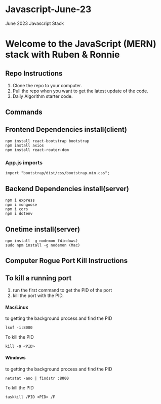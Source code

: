 # Javascript-June-23
June 2023 Javascript Stack
# Welcome to the JavaScript (MERN) stack with Ruben & Ronnie

## Repo Instructions
1. Clone the repo to your computer.
2. Pull the repo when you want to get the latest update of the code.
3. Daily Algorithm starter code.

## Commands
## Frontend Dependencies install(client)
```
npm install react-bootstrap bootstrap
npm install axios
npm install react-router-dom
```
### App.js imports
```
import "bootstrap/dist/css/bootstrap.min.css";
```

## Backend Dependencies install(server)
```
npm i express
npm i mongoose
npm i cors
npm i dotenv
```
## Onetime install(server)
```
npm install -g nodemon (Windows)
sudo npm install -g nodemon (Mac)
```

## Computer Rogue Port Kill Instructions

## To kill a running port
1. run the first command to get the PID of the port
2. kill the port with the PID. 

#### Mac/Linux
 to getting the background process and find the PID
```
lsof -i:8000 
```

To kill the PID
```
kill -9 <PID>
```

#### Windows
 to getting the background process and find the PID
```
netstat -ano | findstr :8000
```
To kill the PID
```
taskkill /PID <PID> /F
```

